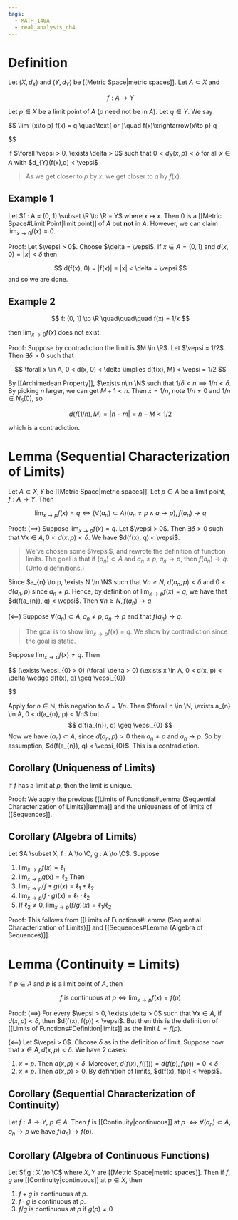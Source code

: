 ```yaml
---
tags:
  - MATH_140A
  - real_analysis_ch4
---
```

# Definition 
Let $(X, d_{X})$ and $(Y, d_{Y})$ be [[Metric Space|metric spaces]]. Let $A \subset X$ and 

$$
f : A \to Y
$$

Let $p \in X$ be a limit point of $A$ ($p$ need not be in $A$). Let $q \in Y$. We say 

$$
\lim_{x\to p} f(x) = q 
\quad\text{ or }\quad 
f(x)\xrightarrow{x\to p} q

$$

if $\forall \vepsi > 0, \exists \delta > 0$ such that $0 < d_{X}(x, p) < \delta$ for all $x \in A$ with  $d_{Y}(f(x),q) < \vepsi$
> As we get closer to $p$ by $x$, we get closer to $q$ by $f(x)$.

## Example 1
Let $f : A = (0, 1) \subset \R \to \R = Y$ where $x \mapsto x$. Then $0$ is a [[Metric Space#Limit Point|limit point]] of $A$ but **not** in $A$. However, we can claim $\lim_{x\to0}f(x) = 0$. 

Proof:
Let $\vepsi > 0$. Choose $\delta = \vepsi$. If $x \in A = (0, 1)$ and $d(x, 0) = |x| < \delta$ then 

$$
d(f(x), 0) = |f(x)| = |x| < \delta = \vepsi
$$
 and so we are done. 

## Example 2 

$$
f: (0, 1) \to \R \quad\quad\quad f(x) = 1/x
$$

then $\lim_{x\to0}f(x)$ does not exist. 

Proof:
Suppose by contradiction the limit is $M \in \R$. Let $\vepsi = 1/2$. Then $\exists \delta > 0$ such that 

$$
\forall x \in A, 0 < d(x, 0) < \delta \implies d(f(x), M) < \vepsi = 1/2
$$

By [[Archimedean Property]], $\exists n\in \N$ such that $1/\delta < n \implies 1/n < \delta$. By picking $n$ larger, we can get $M + 1 < n$. Then $x = 1/n$, note $1/n \neq 0$ and $1/n \in N_{\delta}(0)$, so 

$$
d(f(1/n), M) = |n-m| = n - M < 1/2
$$

which is a contradiction. 

# Lemma (Sequential Characterization of Limits)
Let $A \subset X,Y$ be [[Metric Space|metric spaces]]. Let $p \in A$ be a limit point, $f: A \to Y$. Then 

$$
\lim_{x \to p} f(x) = q \iff (\forall (a_{n}) \subset A) ( a_{n} \neq p \wedge a \to p), f(a_{n}) \to q
$$

Proof:
$(\implies)$
Suppose $\lim_{x\to p} f(x) = q$. Let $\vepsi > 0$. Then $\exists \delta  > 0$ such that $\forall x \in A, 0 < d(x, p) < \delta$. We have $d(f(x), q) < \vepsi$. 

> We've chosen some $\vepsi$, and rewrote the definition of function limits. The goal is that if $(a_{n}) \subset A$ and $a_{n}\neq p$, $a_{n} \to p$, then $f(a_{n}) \to q$. (Unfold definitions.)

Since $a_{n} \to p, \exists N \in \N$ such that $\forall n \geq N$, $d(a_{n}, p) < \delta$ and $0 < d(a_{n}, p)$ since $a_{n}\neq p$. Hence, by definition of $\lim_{x\to p} f(x) = q$, we have that $d(f(a_{n}), q) < \vepsi$. Then $\forall n \geq N, f(a_{n}) \to q$.  

$(\impliedby)$
Suppose $\forall (a_{n}) \subset A, a_{n}\neq p, a_{n} \to p$ and that $f(a_{n}) \to q$. 
> The goal is to show $\lim_{x\to p} f(x) = q$. We show by contradiction since the goal is static.

Suppose $\lim_{x\to p} f(x) \neq q$. Then 

$$
(\exists \vepsi_{0} > 0)
(\forall \delta > 0)
(\exists x \in A, 0 < d(x, p) < \delta \wedge d(f(x), q) \geq \vepsi_{0})

$$

Apply for $n \in \mathbb{N}$, this negation to $\delta = 1/n$. Then $\forall n \in \N, \exists a_{n} \in A, 0 < d(a_{n}, p) < 1/n$ but 
$$
d(f(a_{n}), q) \geq \vepsi_{0}
$$
Now we have $(a_{n}) \subset A$, since $d(a_{n}, p) > 0$ then $a_{n}\neq p$ and $a_{n} \to p$. So by assumption, $d(f(a_{n}), q) < \vepsi_{0}$. This is a contradiction. 

## Corollary (Uniqueness of Limits)
If $f$ has a limit at $p$, then the limit is unique. 

Proof:
We apply the previous [[Limits of Functions#Lemma (Sequential Characterization of Limits)|lemma]] and the uniqueness of of limits of [[Sequences]]. 

## Corollary (Algebra of Limits)
Let $A \subset X, f : A \to \C, g : A \to \C$. Suppose 
1. $\lim_{x \to p}f(x) = \ell_{1}$
2. $\lim_{x \to p} g(x) = \ell_{2}$
Then
1. $\lim_{x \to p}(f\pm g)(x) = \ell_{1}\pm \ell_{2}$
2. $\lim_{x\to p}(f\cdot g)(x) = \ell_{1} \cdot \ell_{2}$
3. If $\ell_{2}\neq 0$, $\lim_{x \to p}(f/g)(x) = \ell_{1}/\ell_{2}$

Proof: This follows from [[Limits of Functions#Lemma (Sequential Characterization of Limits)]] and [[Sequences#Lemma (Algebra of Sequences)]]. 

# Lemma (Continuity = Limits)
If $p \in A$ and $p$ is a limit point of $A$, then 

$$
f \text{ is continuous at } p \iff \lim_{x\to p}f(x) = f(p)
$$

Proof:
$(\implies)$
For every $\vepsi > 0, \exists \delta > 0$ such that $\forall x \in A$, if $d(x, p) < \delta$, then $d(f(x), f(p)) < \vepsi$. But then this is the definition of [[Limits of Functions#Definition|limits]] as the limit $L = f(p)$.

$(\impliedby)$ 
Let $\vepsi > 0$. Choose $\delta$ as in the definition of limit. Suppose now that $x \in A, d(x, p) < \delta$. We have 2 cases:
1. $x = p$. Then $d(x, p) < \delta$. Moreover, $d(f(x), f([])) = d(f(p), f(p)) = 0 < \delta$
2. $x \neq p$. Then $d(x, p) > 0$. By definition of limits, $d(f(x), f(p)) < \vepsi$. 

## Corollary (Sequential Characterization of Continuity) 
Let $f : A \to Y$, $p \in A$. Then $f$ is [[Continuity|continuous]] at $p$ $\iff \forall (a_{n}) \subset A, a_{n} \to p$ we have $f(a_{n}) \to f(p)$. 

## Corollary (Algebra of Continuous Functions)
Let $f,g : X \to \C$ where $X,Y$ are [[Metric Space|metric spaces]]. Then if $f,g$ are [[Continuity|continuous]] at $p \in X$, then 
1. $f + g$ is continuous at $p$. 
2. $f\cdot g$ is continuous at $p$.
3. $f/g$ is continuous at $p$ if $g(p) \neq 0$
